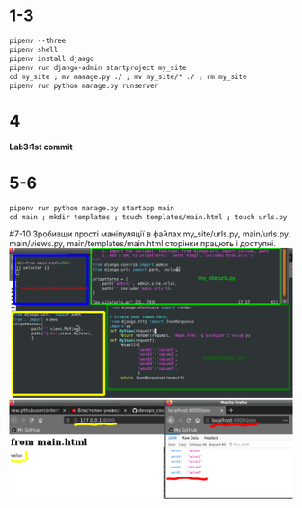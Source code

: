 # 1-3
```
pipenv --three
pipenv shell
pipenv install django
pipenv run django-admin startproject my_site
cd my_site ; mv manage.py ./ ; mv my_site/* ./ ; rm my_site
pipenv run python manage.py runserver
```
# 4
#### Lab3:1st commit
# 5-6
```
pipenv run python manage.py startapp main
cd main ; mkdir templates ; touch templates/main.html ; touch urls.py
```

#7-10
Зробивши прості маніпуляції в файлах my_site/urls.py, main/urls.py, main/views.py, main/templates/main.html сторінки працють і доступні.
![code](code.png)
![example](resault1.png)


